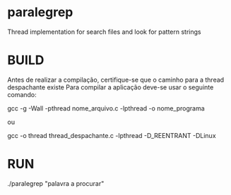 # paralegrep
Thread implementation for search files and look for pattern strings 

# BUILD
Antes de realizar a compilação, certifique-se que o caminho para a thread despachante existe
Para compilar a aplicação deve-se usar o seguinte comando:

gcc -g -Wall -pthread nome_arquivo.c -lpthread -o nome_programa

ou 

gcc -o thread thread_despachante.c -lpthread -D_REENTRANT -DLinux

# RUN 

./paralegrep "palavra a procurar"